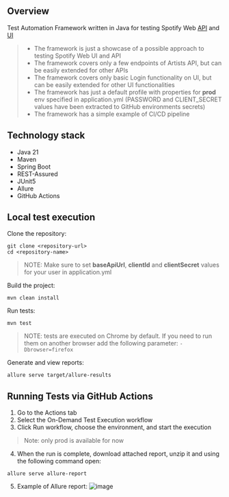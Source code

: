## Overview

Test Automation Framework written in Java for testing Spotify Web [API](https://developer.spotify.com/documentation/web-api) and [UI](https://open.spotify.com/) 
 
> - The framework is just a showcase of a possible approach to testing Spotify Web UI and API
> - The framework covers only a few endpoints of Artists API, but can be easily extended for other APIs
> - The framework covers only basic Login functionality on UI, but can be easily extended for other UI functionalities
> - The framework has just a default profile with properties for **prod** env specified in application.yml (PASSWORD and CLIENT_SECRET values have been extracted to GitHub environments secrets)
> - The framework has a simple example of CI/CD pipeline

## Technology stack

- Java 21
- Maven
- Spring Boot
- REST-Assured
- JUnit5
- Allure
- GitHub Actions

## Local test execution

Clone the repository:
```shell
git clone <repository-url>
cd <repository-name>
```

> NOTE: Make sure to set **baseApiUrl**, **clientId** and **clientSecret** values for your user in application.yml

Build the project:
```shell
mvn clean install
```

Run tests:
```shell
mvn test
```
> NOTE: tests are executed on Chrome by default. If you need to run them on another browser add the following parameter: `-Dbrowser=firefox` 

Generate and view reports:
```shell
allure serve target/allure-results
```

## Running Tests via GitHub Actions

1. Go to the Actions tab
2. Select the On-Demand Test Execution workflow
3. Click Run workflow, choose the environment, and start the execution
> Note: only prod is available for now 
4. When the run is complete, download attached report, unzip it and using the following command open:
```shell
allure serve allure-report
```
5. Example of Allure report:
![image](https://github.com/user-attachments/assets/75e2df33-a243-4791-855d-ba916d936add)

